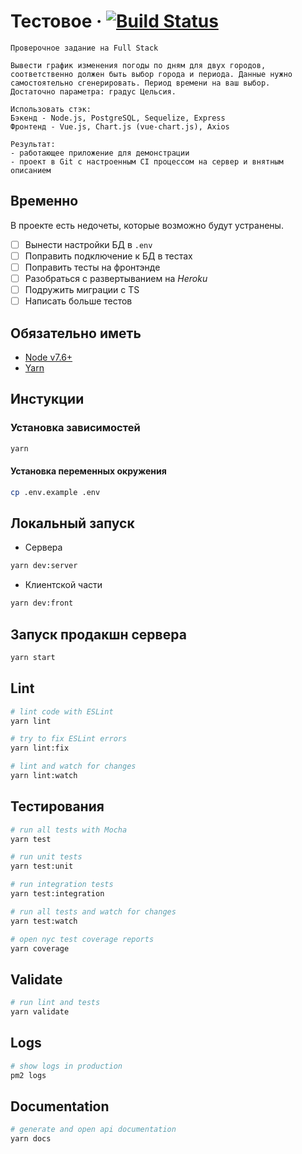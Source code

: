 # Тестовое &middot; [![Build Status](https://travis-ci.com/GTech1256/TestTaskFrontEnd-6.svg?branch=master)](https://travis-ci.com/GTech1256/TestTaskFrontEnd-6)



``` notepad
Проверочное задание на Full Stack

Вывести график изменения погоды по дням для двух городов, соответственно должен быть выбор города и периода. Данные нужно самостоятельно сгенерировать. Период времени на ваш выбор.
Достаточно параметра: градус Цельсия.

Использовать стэк:
Бэкенд - Node.js, PostgreSQL, Sequelize, Express
Фронтенд - Vue.js, Chart.js (vue-chart.js), Axios

Результат:
- работающее приложение для демонстрации
- проект в Git c настроенным CI процессом на сервер и внятным описанием

```

## Временно

В проекте есть недочеты, которые возможно будут устранены.
- [ ] Вынести настройки БД в `.env`
- [ ] Поправить подключение к БД в тестах
- [ ] Поправить тесты на фронтэнде
- [ ] Разобраться с развертыванием на *Heroku*
- [ ] Подружить миграции с TS
- [ ] Написать больше тестов

## Обязательно иметь

- [Node v7.6+](https://nodejs.org/en/download/current/)
- [Yarn](https://yarnpkg.com/en/docs/install)

## Инстукции

### Установка зависимостей

```bash
yarn
```

#### Установка переменных окружения

```bash
cp .env.example .env
```

## Локальный запуск

- Сервера

```bash
yarn dev:server
```

- Клиентской части

```bash
yarn dev:front
```

## Запуск продакшн сервера

```bash
yarn start
```

## Lint

```bash
# lint code with ESLint
yarn lint

# try to fix ESLint errors
yarn lint:fix

# lint and watch for changes
yarn lint:watch
```

## Тестирования

```bash
# run all tests with Mocha
yarn test

# run unit tests
yarn test:unit

# run integration tests
yarn test:integration

# run all tests and watch for changes
yarn test:watch

# open nyc test coverage reports
yarn coverage
```

## Validate

```bash
# run lint and tests
yarn validate
```

## Logs

```bash
# show logs in production
pm2 logs
```

## Documentation

```bash
# generate and open api documentation
yarn docs
```
